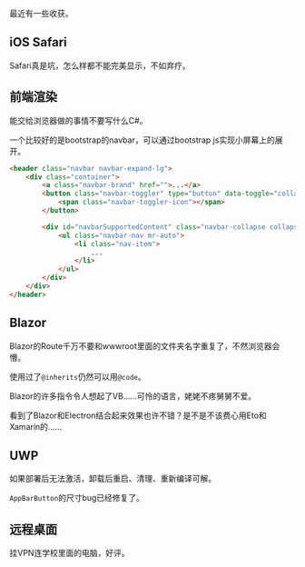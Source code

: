 最近有一些收获。

## iOS Safari
Safari真是坑，怎么样都不能完美显示，不如弃疗。

## 前端渲染
能交给浏览器做的事情不要写什么C#。

一个比较好的是bootstrap的navbar，可以通过bootstrap js实现小屏幕上的展开。

``` html
<header class="navbar navbar-expand-lg">
    <div class="container">
        <a class="navbar-brand" href="">...</a>
        <button class="navbar-toggler" type="button" data-toggle="collapse" data-target="#navbarSupportedContent">
            <span class="navbar-toggler-icon"></span>
        </button>

        <div id="navbarSupportedContent" class="navbar-collapse collapse" onclick="$('#navbarSupportedContent').collapse('hide');">
            <ul class="navbar-nav mr-auto">
                <li class="nav-item">
                    ...
                </li>
            </ul>
        </div>
    </div>
</header>
```

## Blazor
Blazor的Route千万不要和wwwroot里面的文件夹名字重复了，不然浏览器会懵。

使用过了`@inherits`仍然可以用`@code`。

Blazor的许多指令令人想起了VB……可怜的语言，姥姥不疼舅舅不爱。

看到了Blazor和Electron结合起来效果也许不错？是不是不该费心用Eto和Xamarin的……

## UWP
如果部署后无法激活，卸载后重启、清理、重新编译可解。

`AppBarButton`的尺寸bug已经修复了。

## 远程桌面
挂VPN连学校里面的电脑，好评。

